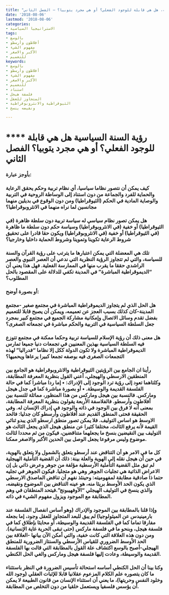 ```yaml
---
title: "رؤية السنة السياسية، هل هي قابلة للوجود الفعلي؟ أو هي مجرد يتوبيا؟ – الفصل الثاني"
date: '2018-08-06'
lastmod: '2018-08-06'
categories:
- الاستراتيجيا السياسية
tags:
- بالوسع
- أفلاطون وأرسطو
- مفهوم الشيء
- الأكبر والاصغر
- للتعميم
keywords:
- بالوسع
- أفلاطون وأرسطو
- مفهوم الشيء
- الأكبر والاصغر
- للتعميم
- استناد
- فلسفة هيجل
- المتجاوز للعقل
- الثيوقراطية والانثروبوقراطية
- ونقيضه ينسخ

---
```

# **** **رؤية السنة السياسية هل هي قابلة للوجود الفعلي؟ أو هي مجرد يتوبيا؟ الفصل الثاني**

### بأوجز عبارة:

### كيف يمكن أن نتصور نظاما سياسيا، أي نظام تربية وحكم يحقق الرعاية والحماية للفرد والجماعة من دون استناد إلى الوساطة الروحية في التربية والوصاية المادية في الحكم (الثيوقراطيا) ومن دون الوقوع في بديلين منهما مجانسين لما نراه منهما في الانثروبوقراطيا؟

### هل يمكن تصور نظام سياسي له سياسة تربية دون سلطة ظاهرة (في الثيوقراطيا) أو خفية (في الانثروبوقراطيا) وسياسة حكم دون سلطة ما ظاهرة (في الثيوقراطيا) أو خفية (في الانثروبوقراطيا) ويكون حقا قادرا على تحقيق شروط الرعاية تكوينا وتموينا وشروط الحماية داخليا وخارجيا؟

### تلك هي المعضلة التي يمكن اعتبارها ما يترتب على رؤية القرآن والسنة للسياسة، والتي لم تتجاوز الرؤية النظرية التي ندعي أن العصر النبوي والعصر الراشدي حققا ما يقرب منها في الممارسة الفعلية. فهل هذا يعني أن “الديموقراطية المباشرة” في المدينة تكفي للدلالة على المقصود بالحل المطلوب؟

### أو بصورة أوضح:

### هل الحل الذي لم يتجاوز الديموقراطية المباشرة في مجتمع صغير -مجتمع المدينة-كان كذلك بسبب العجز عن تعميمه، ويمكن أن يصبح قابلا للتعميم بفضل تقدم وسائل الاتصال وإمكانية مشاركة الجميع في مجتمع كبير بمجرد جعل السلطة السياسية في التربية والحكم مباشرة في تجمعاته الصغرى؟

### هل معنى ذلك أن رؤية الإسلام للسياسة تربية وحكما ممكنة في مجتمع تتوزع فيه السلطة السياسية بهذين المعنيين في تجمعات دنيا جميعا تمارس الديموقراطية المباشرة ولا تكون الدولة ككل إلا نظاما “فدراليا” لهذه التجمعات الصغرى فيه بوصفه تجمعا كبيرا يرعاها ويحميها؟

### رأينا ان الجامع بين الرؤيتين الثيوقراطية والانثروبوقراطية هو الجامع بين المنطقين الارسطي والهيجلي، أعني القول بنظرية المعرفة المطابقة، وكلتاهما تعود إلى رؤية ترد الوجود إلى الإدراك: • إما ردا مباشرا كما في حالة الفلسفة القديمة والوسيطة. • أو بصورة مباشرة كما في جدل هيجل وماركس. فالنسبة بين هيجل وماركس من هذا المنظور، مماثلة للنسبة بين أفلاطون وأرسطو. فالفلاسفة الأربعة يقولون بنظرية المعرفة المطابقة، بمعنى أنه لا فرق بين الوجود في ذاته والوجود في إدراك الإنسان له. وفي الحقيقة فحتى المنطق القديم عند أفلاطون وأرسطو كان جدليا: فالحد الاوسط هو اساس التوليف. فلا يمكن تصور منطق ارسطو الذي يبدو ثنائي القيمة لأنه يرفع الثالث، مختلفا كثيرا عن منطق هيجل الذي يجعل الثالث هو التوليف بين النقيضين بنسخ ما يجعلهما متناقضين، فيكون من ثم محددا لثالث موضوع وليس مرفوعا يجعل الوصل بين الحدين الأكبر والاصغر ممكنا.

### كل ما في الامر هو أن التناقض عند أرسطو يتعلق بالشمول ولا يتعلق بالهوية، في حين أن هيجل نقله إلى الهوية والعلة بينة: ذلك أن القضية التأملية الهيجلية لم تبق مثل القضية التأملية الأرسطية مؤلفة من جوهر وعرض ذاتي بل إن الاعراض الذاتية هي تجليات الجوهر وهي هو متجليا. فيكون الجوهر في تجليه حتما ذا صادقية مطابقة لمفهوميته: وحينئذ نفهم أن تناقض الماصدق الارسطي الذي يكون الحد الأوسط بريئا منه، هو عينه التناقض بين الموضوع ونقيضه، والذي ينسخ في التوليف الهيجلي “الآوفهيبونج”.فيتحد المنطقان في وهم المطابقة مع الموجود ويزول مفهوم الشيء في ذاته.

### وإذا قلنا بالمطابقة بين الموجود والإدراك (وهو أساس انفصال الفلسفة عند بارمينيدس عن الميثولوجيا) لم يبق للبعد المتجاوز للعقل وجود، إما بجعله مفارقا تماما كما في الفلسفة القديمة والوسيطة، أو محايثا بإطلاق كما في فلسفة هيجل، وبنحو ما في فلسفة ماركس (حتى تبقى الحرية غاية الإنسانية). ومن دون هذه العلاقة التي كانت خفية، والتي أمكن الآن بيانها -العلاقة بين الحد الأوسط الضروري للقياس الأرسطي والسنتاز الضرورية للمنطق الهيجلي-أصبح بالوسع اكتشاف علة القول بالمطابقة التي قالت بها الفلسفة القديمة والوسيطة، وعادت إليها فلسفة هيجل وماركس والغي الحل الكنطي.

### وكنا بينا أن الحل الكنطي أساسه استحالة تأسيس الضرورة في النظر باستثناء ما كان يتصوره علم الكلام المزعوم عقلانيا قابلا للإثبات العقلي (وجود الله وخلود النفس وحريتها)، ما يعني أن استثناء الإنسان من قانون الطبيعة لا يمكن أن يؤسس فلسفيا ويستعمل خلقيا من دون التخلص من المطابقة.

###